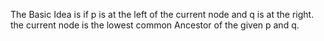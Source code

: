 The Basic Idea is if p is at the left of the current node and q is at the right. the current node is the lowest common Ancestor of the given p and q.